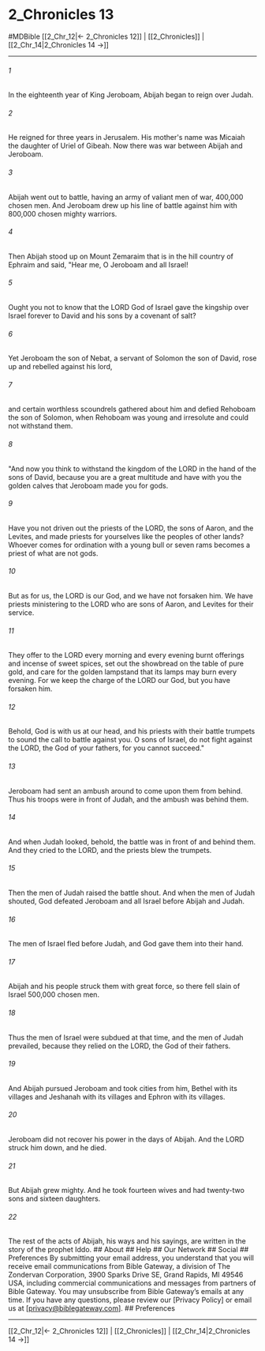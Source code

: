 # 2_Chronicles 13
#MDBible
[[2_Chr_12|← 2_Chronicles 12]] | [[2_Chronicles]] | [[2_Chr_14|2_Chronicles 14 →]]

***


###### 1 
In the eighteenth year of King Jeroboam, Abijah began to reign over Judah. 

###### 2 
He reigned for three years in Jerusalem. His mother's name was Micaiah the daughter of Uriel of Gibeah. Now there was war between Abijah and Jeroboam. 

###### 3 
Abijah went out to battle, having an army of valiant men of war, 400,000 chosen men. And Jeroboam drew up his line of battle against him with 800,000 chosen mighty warriors. 

###### 4 
Then Abijah stood up on Mount Zemaraim that is in the hill country of Ephraim and said, "Hear me, O Jeroboam and all Israel! 

###### 5 
Ought you not to know that the LORD God of Israel gave the kingship over Israel forever to David and his sons by a covenant of salt? 

###### 6 
Yet Jeroboam the son of Nebat, a servant of Solomon the son of David, rose up and rebelled against his lord, 

###### 7 
and certain worthless scoundrels gathered about him and defied Rehoboam the son of Solomon, when Rehoboam was young and irresolute and could not withstand them. 

###### 8 
"And now you think to withstand the kingdom of the LORD in the hand of the sons of David, because you are a great multitude and have with you the golden calves that Jeroboam made you for gods. 

###### 9 
Have you not driven out the priests of the LORD, the sons of Aaron, and the Levites, and made priests for yourselves like the peoples of other lands? Whoever comes for ordination with a young bull or seven rams becomes a priest of what are not gods. 

###### 10 
But as for us, the LORD is our God, and we have not forsaken him. We have priests ministering to the LORD who are sons of Aaron, and Levites for their service. 

###### 11 
They offer to the LORD every morning and every evening burnt offerings and incense of sweet spices, set out the showbread on the table of pure gold, and care for the golden lampstand that its lamps may burn every evening. For we keep the charge of the LORD our God, but you have forsaken him. 

###### 12 
Behold, God is with us at our head, and his priests with their battle trumpets to sound the call to battle against you. O sons of Israel, do not fight against the LORD, the God of your fathers, for you cannot succeed." 

###### 13 
Jeroboam had sent an ambush around to come upon them from behind. Thus his troops were in front of Judah, and the ambush was behind them. 

###### 14 
And when Judah looked, behold, the battle was in front of and behind them. And they cried to the LORD, and the priests blew the trumpets. 

###### 15 
Then the men of Judah raised the battle shout. And when the men of Judah shouted, God defeated Jeroboam and all Israel before Abijah and Judah. 

###### 16 
The men of Israel fled before Judah, and God gave them into their hand. 

###### 17 
Abijah and his people struck them with great force, so there fell slain of Israel 500,000 chosen men. 

###### 18 
Thus the men of Israel were subdued at that time, and the men of Judah prevailed, because they relied on the LORD, the God of their fathers. 

###### 19 
And Abijah pursued Jeroboam and took cities from him, Bethel with its villages and Jeshanah with its villages and Ephron with its villages. 

###### 20 
Jeroboam did not recover his power in the days of Abijah. And the LORD struck him down, and he died. 

###### 21 
But Abijah grew mighty. And he took fourteen wives and had twenty-two sons and sixteen daughters. 

###### 22 
The rest of the acts of Abijah, his ways and his sayings, are written in the story of the prophet Iddo. ## About ## Help ## Our Network ## Social ## Preferences By submitting your email address, you understand that you will receive email communications from Bible Gateway, a division of The Zondervan Corporation, 3900 Sparks Drive SE, Grand Rapids, MI 49546 USA, including commercial communications and messages from partners of Bible Gateway. You may unsubscribe from Bible Gateway&rsquo;s emails at any time. If you have any questions, please review our [Privacy Policy] or email us at [privacy@biblegateway.com]. ## Preferences

***

[[2_Chr_12|← 2_Chronicles 12]] | [[2_Chronicles]] | [[2_Chr_14|2_Chronicles 14 →]]
